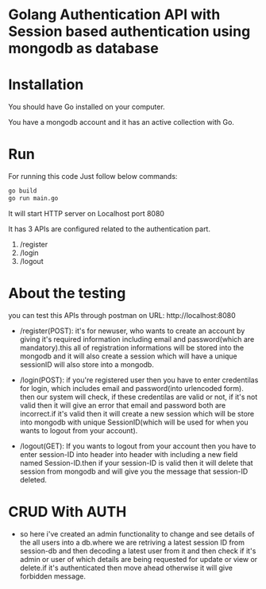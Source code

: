 # Golang Authentication API with Session based authentication using mongodb as database

# Installation

You should have Go installed on your computer.

You have a mongodb account and it has an active collection with Go.

# Run
For running this code Just follow below commands:
 ```bash
go build
go run main.go
```

It will start HTTP server on Localhost port 8080

It has 3 APIs are configured related to the authentication part.
1. /register
2. /login
3. /logout

# About the testing

you can test this APIs through postman on URL: http://localhost:8080

- /register(POST): it's for newuser, who wants to create an account by giving it's required information including email and password(which are mandatory).this all of registration informations will be stored into the mongodb and it will also create a session which will have a unique sessionID will also store into a mongodb.

- /login(POST): if you're registered user then you have to enter credentilas for login, which includes email and password(into urlencoded form). then our system will check, if these credentilas are valid or not, if it's not valid then it will give an error that email and password both are incorrect.if it's valid then it will create a new session which will be store into mongodb with unique SessionID(which will be used for when you wants to logout from your account).

- /logout(GET): If you wants to logout from your account then you have to enter session-ID into header into header with including a new field named Session-ID.then if your session-ID is valid then it will delete that session from mongodb and will give you the message that session-ID deleted.


# CRUD With AUTH

- so here i've created an admin functionality to change and see details of the all users into a db.where we are retriving a latest session ID from session-db and then decoding a latest user from it and then check if it's admin or user of which details are being requested for update or view or delete.if it's authenticated then move ahead otherwise it will give forbidden message.
